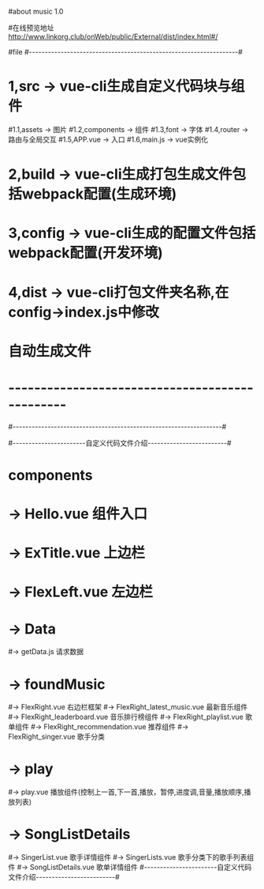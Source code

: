 #about music 1.0

#在线预览地址 http://www.linkorg.club/onWeb/public/External/dist/index.html#/

#file
#------------------------------------------------------------------#
#  1,src -> vue-cli生成自定义代码块与组件
#1.1,assets -> 图片
#1.2,components -> 组件
#1.3,font -> 字体
#1.4,router -> 路由与全局交互
#1.5,APP.vue -> 入口
#1.6,main.js -> vue实例化

#  2,build -> vue-cli生成打包生成文件包括webpack配置(生成环境)
#  3,config -> vue-cli生成的配置文件包括webpack配置(开发环境)
#  4,dist -> vue-cli打包文件夹名称,在config->index.js中修改
#                          自动生成文件
#         -----------------------------------------------
#------------------------------------------------------------------#

#-----------------------自定义代码文件介绍-------------------------#
#   components 
#  -> Hello.vue 组件入口
#  -> ExTitle.vue 上边栏
#  -> FlexLeft.vue 左边栏
#  -> Data
#-> getData.js 请求数据
#  -> foundMusic
#-> FlexRight.vue 右边栏框架
#-> FlexRight_latest_music.vue 最新音乐组件
#-> FlexRight_leaderboard.vue 音乐排行榜组件
#-> FlexRight_playlist.vue 歌单组件
#-> FlexRight_recommendation.vue 推荐组件
#-> FlexRight_singer.vue 歌手分类
#  -> play
#-> play.vue 播放组件(控制上一首,下一首,播放，暂停,进度调,音量,播放顺序,播放列表)
#  -> SongListDetails
#-> SingerList.vue 歌手详情组件
#-> SingerLists.vue 歌手分类下的歌手列表组件
#-> SongListDetails.vue 歌单详情组件
#-----------------------自定义代码文件介绍-------------------------#
